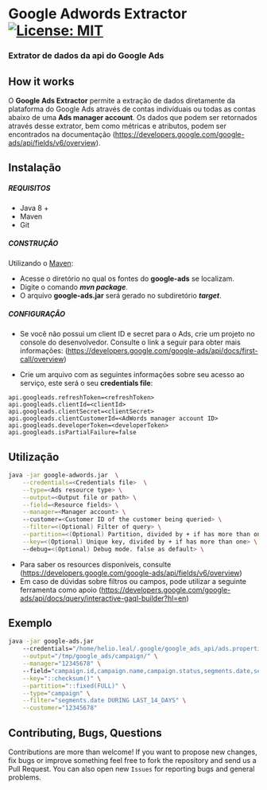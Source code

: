 # Google Adwords Extractor [![License: MIT](https://img.shields.io/badge/License-MIT-yellow.svg)](https://opensource.org/licenses/MIT)
### Extrator de dados da api do Google Ads

## How it works

O **Google Ads Extractor** permite a extração de dados diretamente da plataforma do Google Ads através de contas indivíduais ou todas as contas abaixo de uma **Ads manager account**. Os dados que podem ser retornados através desse extrator, bem como métricas e atributos, podem ser encontrados na documentação (https://developers.google.com/google-ads/api/fields/v6/overview).

## Instalação

##### REQUISITOS

- Java 8 +
- Maven
- Git

##### CONSTRUÇÃO

Utilizando o [Maven](https://maven.apache.org/):

- Acesse o diretório no qual os fontes do **google-ads** se localizam.
- Digite o comando _**mvn package**_.
- O arquivo **google-ads.jar** será gerado no subdiretório **_target_**.

##### CONFIGURAÇÂO

* Se você não possui um client ID e secret para o Ads, crie um projeto no console do desenvolvedor. Consulte o link a seguir para obter mais informações: (https://developers.google.com/google-ads/api/docs/first-call/overview)

* Crie um arquivo com as seguintes informações sobre seu acesso ao serviço, este será o seu **credentials file**:

```
api.googleads.refreshToken=<refreshToken>
api.googleads.clientId=<clientId>
api.googleads.clientSecret=<clientSecret>
api.googleads.clientCustomerId=<AdWords manager account ID>
api.googleads.developerToken=<developerToken>
api.googleads.isPartialFailure=false
```

## Utilização

```bash
java -jar google-adwords.jar  \
	--credentials=<Credentials file>  \
	--type=<Ads resource type> \
	--output=<Output file or path> \
	--field=<Resource fields> \
	--manager=<Manager account> \	
	--customer=<Customer ID of the customer being queried> \
	--filter=<(Optional) Filter of query> \
	--partition=<(Optional) Partition, divided by + if has more than one> \
	--key=<(Optional) Unique key, divided by + if has more than one> \	
	--debug=<(Optional) Debug mode. false as default> \
```

- Para saber os resources disponíveis, consulte (https://developers.google.com/google-ads/api/fields/v6/overview)
- Em caso de dúvidas sobre filtros ou campos, pode utilizar a seguinte ferramenta como apoio (https://developers.google.com/google-ads/api/docs/query/interactive-gaql-builder?hl=en)

## Exemplo

```bash
java -jar google-ads.jar 
	--credentials="/home/helio.leal/.google/google_ads_api/ads.properties" \
	--output="/tmp/google_ads/campaign/" \
	--manager="12345678" \ 
	--field="campaign.id,campaign.name,campaign.status,segments.date,segments.device,metrics.impressions,metrics.clicks,metrics.ctr,metrics.average_cpc,metrics.cost_micros" \
	--key="::checksum()" \
	--partition="::fixed(FULL)" \
	--type="campaign" \
	--filter="segments.date DURING LAST_14_DAYS" \
	--customer="12345678"	
```

## Contributing, Bugs, Questions
Contributions are more than welcome! If you want to propose new changes, fix bugs or improve something feel free to fork the repository and send us a Pull Request. You can also open new `Issues` for reporting bugs and general problems.
